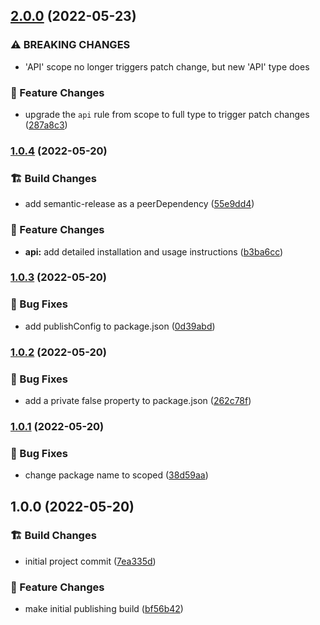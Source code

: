 ## [2.0.0](https://github.com/M-Scott-Lassiter/semantic-release-github-npm-config/compare/v1.0.4...v2.0.0) (2022-05-23)


### ⚠ BREAKING CHANGES

* 'API' scope no longer triggers patch change, but new 'API' type does

### :gift: Feature Changes

* upgrade the `api` rule from scope to full type to trigger patch changes ([287a8c3](https://github.com/M-Scott-Lassiter/semantic-release-github-npm-config/commit/287a8c3157dc6c62836f3fcefb1e62c9a51ad33f))

### [1.0.4](https://github.com/M-Scott-Lassiter/semantic-release-github-npm-config/compare/v1.0.3...v1.0.4) (2022-05-20)


### :building_construction: Build Changes

* add semantic-release as a peerDependency ([55e9dd4](https://github.com/M-Scott-Lassiter/semantic-release-github-npm-config/commit/55e9dd4052114a17ec905f2a8cdda1282ac73f0b))


### :gift: Feature Changes

* **api:** add detailed installation and usage instructions ([b3ba6cc](https://github.com/M-Scott-Lassiter/semantic-release-github-npm-config/commit/b3ba6cce0658f86dcb1137aabb540deca70ff34d))

### [1.0.3](https://github.com/M-Scott-Lassiter/semantic-release-github-npm-config/compare/v1.0.2...v1.0.3) (2022-05-20)


### :lady_beetle: Bug Fixes

* add publishConfig to package.json ([0d39abd](https://github.com/M-Scott-Lassiter/semantic-release-github-npm-config/commit/0d39abd0dc6095ccb7894fa728bb60c5e662e97a))

### [1.0.2](https://github.com/M-Scott-Lassiter/semantic-release-github-npm-config/compare/v1.0.1...v1.0.2) (2022-05-20)


### :lady_beetle: Bug Fixes

* add a private false property to package.json ([262c78f](https://github.com/M-Scott-Lassiter/semantic-release-github-npm-config/commit/262c78fa90e8b5e65bfd425bc0f27ff1e5651a0e))

### [1.0.1](https://github.com/M-Scott-Lassiter/semantic-release-github-npm-config/compare/v1.0.0...v1.0.1) (2022-05-20)


### :lady_beetle: Bug Fixes

* change package name to scoped ([38d59aa](https://github.com/M-Scott-Lassiter/semantic-release-github-npm-config/commit/38d59aabec4a8c2f005bf8bf80961888db8db609))

## 1.0.0 (2022-05-20)


### :building_construction: Build Changes

* initial project commit ([7ea335d](https://github.com/M-Scott-Lassiter/semantic-release-github-npm-config/commit/7ea335d135a6df4f8318653b56d06f6553e0a594))


### :gift: Feature Changes

* make initial publishing build ([bf56b42](https://github.com/M-Scott-Lassiter/semantic-release-github-npm-config/commit/bf56b4298f01347349280ff447a34070a7a57d1f))
